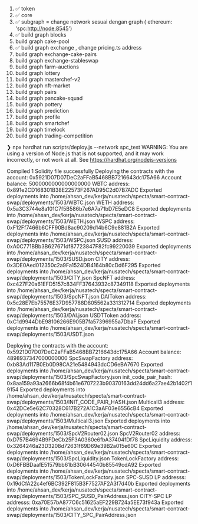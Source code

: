 1. ✅ token
2. ✅ core
3. ✅ subgraph = change network sesuai dengan graph ( ethereum: 'spc:<http://node:8545>')
4. ✅ build graph blocks
5. build graph cake-pool
6. ✅ build graph exchange , change pricing.ts address
7. build graph exchange-cake-pairs
8. build graph exchange-stableswap
9. build graph farm-auctions
10. build graph lottery
11. build graph masterchef-v2
12. build graph nft-market
13. build graph pairs
14. build graph pancake-squad
15. build graph pottery
16. build graph prediction
17. build graph profile
18. build graph smartchef
19. build graph timelock
20. build graph trading-competition

❯ npx hardhat run scripts/deploy.js --network spc_test
WARNING: You are using a version of Node.js that is not supported, and it may work incorrectly, or not work at all. See https://hardhat.org/nodejs-versions


Compiled 1 Solidity file successfully
Deploying the contracts with the account: 0x5921D07D07DeC2aFFaB5468BB7216643dc175A66
Account balance: 5000000000000000000
WBTC address: 0x891e2CD168301B38E22573F267AD95C2d07B7ADC
Exported deployments into /home/ahsan_dev/kerja/nusatech/specta/smart-contract-swap/deployments/1503/WBTC.json
WETH address: 0x5a3C3744e8a101C7f5B586b7e6A7a71bD7E5eDC8
Exported deployments into /home/ahsan_dev/kerja/nusatech/specta/smart-contract-swap/deployments/1503/WETH.json
WSPC address: 0xF12Ff7466b6CFF90Bd8ac90209d14b6C9e881B2A
Exported deployments into /home/ahsan_dev/kerja/nusatech/specta/smart-contract-swap/deployments/1503/WSPC.json
SUSD address: 0xA0C771BBb3B627671df87723847F82fc99220039
Exported deployments into /home/ahsan_dev/kerja/nusatech/specta/smart-contract-swap/deployments/1503/SUSD.json
CITY address: 0x3DE0Aed012350c2a9Fa1524DB4164b80cDd6F295
Exported deployments into /home/ahsan_dev/kerja/nusatech/specta/smart-contract-swap/deployments/1503/CITY.json
SpcNFT address: 0xc427F20a61EFD5157c834FF37643932c87349118
Exported deployments into /home/ahsan_dev/kerja/nusatech/specta/smart-contract-swap/deployments/1503/SpcNFT.json
DAIToken address: 0x5c28E7Eb75576E37D957788D805562a331312714
Exported deployments into /home/ahsan_dev/kerja/nusatech/specta/smart-contract-swap/deployments/1503/DAI.json
USDTToken address: 0xC1d9944DbE98106266E905B7fa57396955a7DbaF
Exported deployments into /home/ahsan_dev/kerja/nusatech/specta/smart-contract-swap/deployments/1503/USDT.json


Deploying the contracts with the account: 0x5921D07D07DeC2aFFaB5468BB7216643dc175A66
Account balance: 4898937347000000000
SpcSwapFactory address: 0xb83Ad117B0Eb0D98CA21e5484943dcCD6eBA7670
Exported deployments into /home/ahsan_dev/kerja/nusatech/specta/smart-contract-swap/deployments/1503/SpcSwapFactory.json
init_code_pair_hash: 0x8aa159a93a2666b68f4b61e6707223b90370163dd24dd6a27ae42b1402f19154
Exported deployments into /home/ahsan_dev/kerja/nusatech/specta/smart-contract-swap/deployments/1503/INIT_CODE_PAIR_HASH.json
Multicall3 address: 0x42DCe5e62C70328C617B272A1C3aAF03e6556cB4
Exported deployments into /home/ahsan_dev/kerja/nusatech/specta/smart-contract-swap/deployments/1503/Multicall3.json
Exported deployments into /home/ahsan_dev/kerja/nusatech/specta/smart-contract-swap/deployments/1503/SpcV2Router02.json
SpcV2Router02 address: 0xD757B4694B9FDeCb25F3A0360e6fbA37404fDf78
SpcLiquidity address: 0x3264246a23D3208d72631f69D69e39B2a015e60C
Exported deployments into /home/ahsan_dev/kerja/nusatech/specta/smart-contract-swap/deployments/1503/SpcLiquidity.json
TokenLockFactory address: 0xD6FBBDaafE51579bb61bB30644540b85549cdA92
Exported deployments into /home/ahsan_dev/kerja/nusatech/specta/smart-contract-swap/deployments/1503/TokenLockFactory.json
SPC-SUSD LP addresss: 0x19dCfA22c4ef6BC392F815B3F7527AF2A3f7d40b
Exported deployments into /home/ahsan_dev/kerja/nusatech/specta/smart-contract-swap/deployments/1503/SPC_SUSD_PairAddress.json
CITY-SPC LP addresss: 0xa70E57bA877C6c51625aEF229B724a5EE73f943a
Exported deployments into /home/ahsan_dev/kerja/nusatech/specta/smart-contract-swap/deployments/1503/CITY_SPC_PairAddress.json